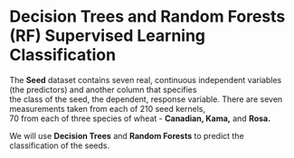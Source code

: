 # Decision Trees and Random Forests (RF) Supervised Learning Classification

The **Seed** dataset contains seven real, continuous independent variables (the predictors) and another column that specifies \
the class of the seed, the dependent, response variable. There are seven measurements taken from each of 210 seed kernels, \
70 from each of three species of wheat - **Canadian, Kama,** and **Rosa.** 

 We will use **Decision Trees** and **Random Forests** to predict the classification of the seeds.
